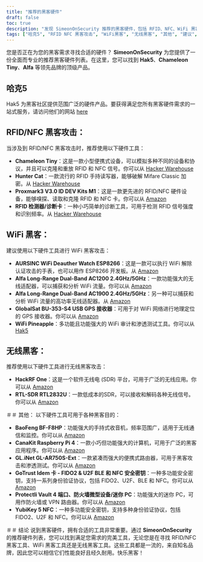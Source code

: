```yaml
---
title: "推荐的黑客硬件"
draft: false
toc: true
description: "发现 SimeonOnSecurity 推荐的黑客硬件，包括 RFID、NFC、WiFi 黑客、无线黑客等工具。选购 Hak5、Chameleon Tiny、Alfa 等品牌的顶级产品。借助 SimeonOnSecurity 全面而专业的建议，找到满足您需求的完美工具。"
tags: ["哈克5", "RFID NFC 黑客攻击", "WiFi黑客", "无线黑客", "其他", "建议", "小变色龙", "猎猫", "Proxmark3", "射频识别探测器", "WiFi Deauther 手表", "阿尔法远程双频", "环球卫星 BU-353-S4", "WiFi 菠萝", "黑客射频一号", "RTL-SDR RTL2832U", "暴风BF-F8HP", "CanaKit 树莓派 4", "GL.iNet GL-AR750S-Ext", "GoTrust Idem 卡", "保护金库", "YubiKey 5 NFC", "FIDO2", "U2F蓝牙", "NFC 安全密钥"]
---
```


您是否正在为您的黑客需求寻找合适的硬件？ **SimeonOnSecurity** 为您提供了一份全面而专业的推荐黑客硬件列表。在这里，您可以找到 **Hak5**、**Chameleon Tiny**、**Alfa** 等领先品牌的顶级产品。

## 哈克5
Hak5 为黑客社区提供范围广泛的硬件产品。要获得满足您所有黑客硬件需求的一站式服务，请访问他们的网站 [here](https://shop.hak5.org/)

## RFID/NFC 黑客攻击：
当涉及到 RFID/NFC 黑客攻击时，推荐使用以下硬件工具：
- **Chameleon Tiny**：这是一款小型便携式设备，可以模拟多种不同的设备和协议，并且可以克隆和重放 RFID 和 NFC 信号。你可以从 [Hacker Warehouse](https://hackerwarehouse.com/product/chameleon-tiny/)
- **Hunter Cat**：一款流行的 RFID 手持读写器，能够破解 Mifare Classic 加密。从 [Hacker Warehouse](https://hackerwarehouse.com/product/hunter-cat/)
- **Proxmark3 V3.0 ID DEV Kits M1**：这是一款更先进的 RFID/NFC 硬件设备，能够嗅探、读取和克隆 RFID 和 NFC 卡。你可以从 [Amazon](https://amzn.to/3g83cFx)
- **RFID 检测器/诊断卡**：一种小巧简单的诊断工具，可用于检测 RFID 信号强度和识别频率。从 [Hacker Warehouse](https://hackerwarehouse.com/product/rfid-detector-diagnostic-card/)

## WiFi 黑客：
建议使用以下硬件工具进行 WiFi 黑客攻击：
- **AURSINC WiFi Deauther Watch ESP8266**：这是一款可以执行 WiFi 解除认证攻击的手表，也可以用作 ESP8266 开发板。从 [Amazon](https://amzn.to/2P0W3uX)
- **Alfa Long-Range Dual-Band AC1200 2.4GHz/5GHz**：一款功能强大的无线适配器，可以捕获和分析 WiFi 流量。你可以从 [Amazon](https://amzn.to/330FAPG)
- **Alfa Long-Range Dual-Band AC1900 2.4GHz/5GHz**：另一种可以捕获和分析 WiFi 流量的高功率无线适配器。从 [Amazon](https://amzn.to/39xzZlh)
- **GlobalSat BU-353-S4 USB GPS 接收器**：可用于对 WiFi 网络进行地理定位的 GPS 接收器。你可以从 [Amazon](https://amzn.to/3fcHWxq)
- **WiFi Pineapple**：多功能且功能强大的 WiFi 审计和渗透测试工具。你可以从 [Hak5](https://shop.hak5.org/products/wifi-pineapple)

## 无线黑客：
推荐使用以下硬件工具进行无线黑客攻击：
- **HackRF One**：这是一个软件无线电 (SDR) 平台，可用于广泛的无线应用。你可以从 [Amazon](https://amzn.to/2OXVj9Q)
- **RTL-SDR RTL2832U**：一款低成本的SDR，可以接收和解码各种无线信号。你可以从 [Amazon](https://amzn.to/302Egd9)

＃＃ 其他：
以下硬件工具可用于各种黑客目的：
- **BaoFeng BF-F8HP**：功能强大的手持式收音机，频率范围广，适用于无线通信和监控。你可以从 [Amazon](https://amzn.to/39vChkK)
- **CanaKit Raspberry Pi 4**：一款小巧但功能强大的计算机，可用于广泛的黑客应用程序。你可以从 [Amazon](https://amzn.to/2EqDyOx)
- **GL.iNet GL-AR750S-Ext**：一款紧凑而强大的便携式路由器，可用于黑客攻击和渗透测试。你可以从 [Amazon](https://amzn.to/3g5PTFV)
- **GoTrust Idem 卡 - FIDO2 & U2F BLE 和 NFC 安全密钥**：一种多功能安全密钥，支持一系列身份验证协议，包括 FIDO2、U2F、BLE 和 NFC。你可以从 [Amazon](https://amzn.to/30RFE1x)
- **Protectli Vault 4 端口、防火墙微型设备/迷你 PC**：功能强大的迷你 PC，可用作防火墙或 VPN 路由器。你可以从 [Amazon](https://amzn.to/2X1S2KZ)
- **YubiKey 5 NFC**：一种多功能安全密钥，支持多种身份验证协议，包括 FIDO2、U2F 和 NFC。你可以从 [Amazon](https://amzn.to/2OXAxHw)

＃＃ 结论
说到黑客硬件，拥有合适的工具非常重要。通过 **SimeonOnSecurity** 的推荐硬件列表，您可以找到满足您需求的完美工具，无论您是在寻找 RFID/NFC 黑客工具、WiFi 黑客工具还是无线黑客工具。这些工具都是一流的，来自知名品牌，因此您可以相信它们性能良好且经久耐用。快乐黑客！


